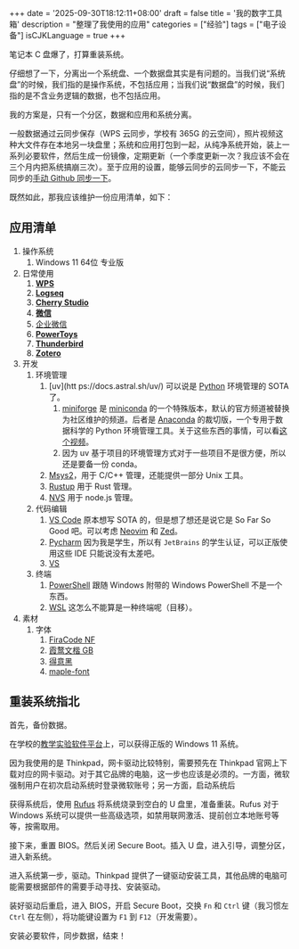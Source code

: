 +++
date = '2025-09-30T18:12:11+08:00'
draft = false
title = '我的数字工具箱'
description = "整理了我使用的应用"
categories = ["经验"]
tags = ["电子设备"]
isCJKLanguage = true
+++

笔记本 C 盘爆了，打算重装系统。

仔细想了一下，分离出一个系统盘、一个数据盘其实是有问题的。当我们说“系统盘”的时候，我们指的是操作系统，不包括应用；当我们说“数据盘”的时候，我们指的是不含业务逻辑的数据，也不包括应用。

我的方案是，只有一个分区，数据和应用和系统分离。

一般数据通过云同步保存（WPS 云同步，学校有 365G 的云空间），照片视频这种大文件存在本地另一块盘里；系统和应用打包到一起，从纯净系统开始，装上一系列必要软件，然后生成一份镜像，定期更新（一个季度更新一次？我应该不会在三个月内把系统搞崩三次）。至于应用的设置，能够云同步的云同步一下，不能云同步的[手动 Github 同步一下](https://github.com/001eander/Settings)。

既然如此，那我应该维护一份应用清单，如下：

## 应用清单

1. 操作系统
   1. Windows 11 64位 专业版
2. 日常使用
   1. [**WPS**](https://www.wps.cn/)
   2. [**Logseq**](https://logseq.com/)
   3. [**Cherry Studio**](https://www.cherry-ai.com/)
   4. [**微信**](https://weixin.qq.com/)
   5. [企业微信](https://work.weixin.qq.com/)
   6. [**PowerToys**](https://learn.microsoft.com/en-us/windows/powertoys/)
   7. [**Thunderbird**](https://www.thunderbird.net/zh-CN/)
   8. [**Zotero**](https://www.zotero.org/)
3. 开发
   1. 环境管理
      1. [uv](htt ps://docs.astral.sh/uv/) 可以说是 [Python](https://python.org/) 环境管理的 SOTA 了。
         1. [miniforge](https://github.com/conda-forge/miniforge/) 是 [miniconda](https://www.anaconda.com/docs/getting-started/miniconda/main) 的一个特殊版本，默认的官方频道被替换为社区维护的频道。后者是 [Anaconda](https://www.anaconda.com/) 的裁切版，一个专用于数据科学的 Python 环境管理工具。关于这些东西的事情，可以看[这个视频](https://www.bilibili.com/video/BV1Fm4ZzDEeY/)。
         2. 因为 uv 基于项目的环境管理方式对于一些项目不是很方便，所以还是要备一份 conda。
      2. [Msys2](https://www.msys2.org/)，用于 C/C++ 管理，还能提供一部分 Unix 工具。
      3. [Rustup](https://www.rust-lang.org/) 用于 Rust 管理。
      4. [NVS](https://github.com/jasongin/nvs) 用于 node.js 管理。
   2. 代码编辑
      1. [VS Code](https://code.visualstudio.com/) 原本想写 SOTA 的，但是想了想还是说它是 So Far So Good 吧。可以考虑 [Neovim](https://neovim.io/) 和 [Zed](https://zed.dev/)。
      2. [Pycharm](https://www.jetbrains.com/zh-cn/pycharm/) 因为我是学生，所以有 `JetBrains` 的学生认证，可以正版使用这些 IDE 只能说没有太差吧。
      3. [VS](https://visualstudio.microsoft.com/zh-hans/)
   3. 终端
      1. [PowerShell](https://learn.microsoft.com/zh-cn/powershell/scripting/overview?view=powershell-7.5) 跟随 Windows 附带的 Windows PowerShell 不是一个东西。
      2. [WSL](https://learn.microsoft.com/zh-cn/windows/wsl/install) 这怎么不能算是一种终端呢（目移）。
4. 素材
   1. 字体
      1. [FiraCode NF](https://github.com/ryanoasis/nerd-fonts/tree/master/patched-fonts/FiraCode)
      2. [霞鹜文楷 GB](https://github.com/lxgw/LxgwWenkaiGB)
      3. [得意黑](https://github.com/atelier-anchor/smiley-sans)
      4. [maple-font](https://github.com/subframe7536/maple-font)

## 重装系统指北

首先，备份数据。

在学校的[教学实验软件平台](https://software.sufe.edu.cn/index.html)上，可以获得正版的 Windows 11 系统。

因为我使用的是 Thinkpad，网卡驱动比较特别，需要预先在 Thinkpad 官网上下载对应的网卡驱动。对于其它品牌的电脑，这一步也应该是必须的。一方面，微软强制用户在初次启动系统时登录微软账号；另一方面，启动系统后

获得系统后，使用 [Rufus](https://rufus.ie/) 将系统烧录到空白的 U 盘里，准备重装。Rufus 对于 Windows 系统可以提供一些高级选项，如禁用联网激活、提前创立本地账号等等，按需取用。

接下来，重置 BIOS。然后关闭 Secure Boot。插入 U 盘，进入引导，调整分区，进入新系统。

进入系统第一步，驱动。Thinkpad 提供了一键驱动安装工具，其他品牌的电脑可能需要根据部件的需要手动寻找、安装驱动。

装好驱动后重启，进入 BIOS，开启 Secure Boot，交换 `Fn` 和 `Ctrl` 键（我习惯左 `Ctrl` 在左侧），将功能键设置为 `F1` 到 `F12`（开发需要）。

安装必要软件，同步数据，结束！
